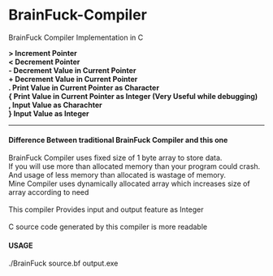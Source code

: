 # BrainFuck-Compiler
BrainFuck Compiler Implementation in C

<b>
> Increment Pointer <br>
< Decrement Pointer <br>
- Decrement Value in Current Pointer <br>
+ Decrement Value in Current Pointer <br>
. Print Value in Current Pointer as Character <br>
{ Print Value in Current Pointer as Integer (Very Useful while debugging) <br>
, Input Value as Charachter <br>
} Input Value as Integer <br>
</b><hr>
<h4> Difference Between traditional BrainFuck Compiler and this one </h4>

BrainFuck Compiler uses fixed size of 1 byte array to store data. <br>
If you will use more than allocated memory than your program could crash. <br>
And usage of less memory than allocated is wastage of memory. <br>
Mine Compiler uses dynamically allocated array which increases size of array according to need <br>
 <br>
This compiler Provides input and output feature as Integer <br>
 <br>
C source code generated by this compiler is more readable <br>

<h4> USAGE </h4>
./BrainFuck source.bf output.exe
